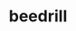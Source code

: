 ---
id: 15
title: beedrill
types: [bug,poison]
image: https://raw.githubusercontent.com/PokeAPI/sprites/master/sprites/pokemon/15.png
---